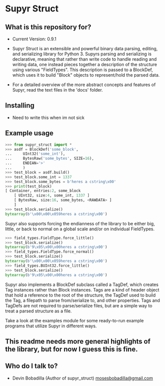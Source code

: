 # Supyr Struct

## What is this repository for?

* Current Version: 0.9.1

* Supyr Struct is an extensible and powerful binary data parsing, editing, and serializing library for Python 3. Supyrs parsing and serializing is declarative, meaning that rather than write code to handle reading and writing data, one instead pieces together a description of the structure using various "FieldTypes". This description is passed to a BlockDef, which uses it to build "Block" objects to represent/hold the parsed data.

* For a detailed overview of the more abstract concepts and features of Supyr, read the text files in the 'docs' folder.

## Installing
* Need to write this when im not sick


## Example usage

```python
>>> from supyr_struct import *
>>> asdf = BlockDef('some_block',
...     UInt32('some_int'),
...     BytesRaw('some_bytes', SIZE=16),
...     ENDIAN='>'
...     )
>>> test_block = asdf.build()
>>> test_block.some_int = 1337
>>> test_block.some_bytes = b'heres a cstring\x00'
>>> print(test_block)
[ Container, entries:2, some_block
    [ UInt32, size:4, some_int, 1337 ]
    [ BytesRaw, size:16, some_bytes, <RAWDATA> ]
    ]
>>> test_block.serialize()
bytearray(b'\x00\x00\x059heres a cstring\x00')
```

Supyr also supports forcing the endianness of the library to be either big, little, or back to normal on a global scale and/or on individual FieldTypes.

```python
>>> field_types.FieldType.force_little()
>>> test_block.serialize()
bytearray(b'9\x05\x00\x00heres a cstring\x00')
>>> field_types.FieldType.force_normal()
>>> test_block.serialize()
bytearray(b'\x00\x00\x059heres a cstring\x00')
>>> field_types.BUInt32.force_little()
>>> test_block.serialize()
bytearray(b'9\x05\x00\x00heres a cstring\x00')
```

Supyr also implements a BlockDef subclass called a TagDef, which creates Tag instances rather than Block instances. Tags are a kind of header object that hold a reference to the root of the structure, the TagDef used to build the Tag, a filepath to parse from/serialize to, and other properties. Tags and TagDefs are not required to parse/serialize files, but are a simple way to treat a parsed structure as a file.

Take a look at the examples module for some ready-to-run example programs that utilize Supyr in different ways.

This readme needs more general highlights of the library, but for now I guess this is fine.
-

## Who do I talk to?

* Devin Bobadilla (Author of supyr_struct) mosesbobadilla@gmail.com